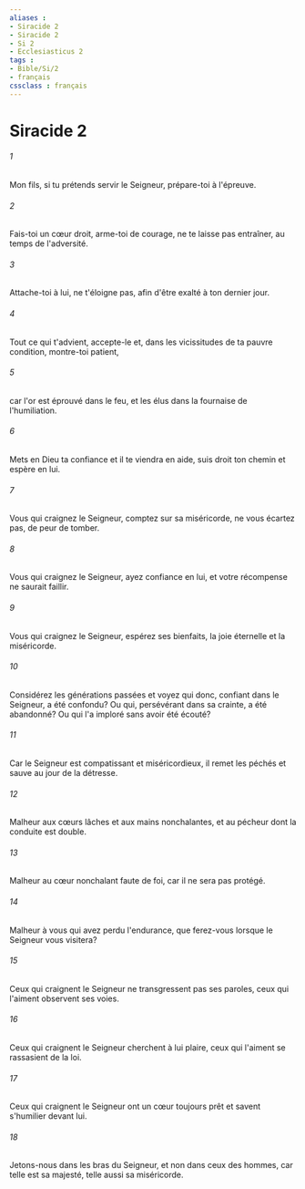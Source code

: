 ```yaml
---
aliases : 
- Siracide 2
- Siracide 2
- Si 2
- Ecclesiasticus 2
tags : 
- Bible/Si/2
- français
cssclass : français
---
```


# Siracide 2

###### 1
Mon fils, si tu prétends servir le Seigneur, prépare-toi à l'épreuve.
###### 2
Fais-toi un cœur droit, arme-toi de courage, ne te laisse pas entraîner, au temps de l'adversité.
###### 3
Attache-toi à lui, ne t'éloigne pas, afin d'être exalté à ton dernier jour.
###### 4
Tout ce qui t'advient, accepte-le et, dans les vicissitudes de ta pauvre condition, montre-toi patient,
###### 5
car l'or est éprouvé dans le feu, et les élus dans la fournaise de l'humiliation.
###### 6
Mets en Dieu ta confiance et il te viendra en aide, suis droit ton chemin et espère en lui.
###### 7
Vous qui craignez le Seigneur, comptez sur sa miséricorde, ne vous écartez pas, de peur de tomber.
###### 8
Vous qui craignez le Seigneur, ayez confiance en lui, et votre récompense ne saurait faillir.
###### 9
Vous qui craignez le Seigneur, espérez ses bienfaits, la joie éternelle et la miséricorde.
###### 10
Considérez les générations passées et voyez qui donc, confiant dans le Seigneur, a été confondu? Ou qui, persévérant dans sa crainte, a été abandonné? Ou qui l'a imploré sans avoir été écouté?
###### 11
Car le Seigneur est compatissant et miséricordieux, il remet les péchés et sauve au jour de la détresse.
###### 12
Malheur aux cœurs lâches et aux mains nonchalantes, et au pécheur dont la conduite est double.
###### 13
Malheur au cœur nonchalant faute de foi, car il ne sera pas protégé.
###### 14
Malheur à vous qui avez perdu l'endurance, que ferez-vous lorsque le Seigneur vous visitera?
###### 15
Ceux qui craignent le Seigneur ne transgressent pas ses paroles, ceux qui l'aiment observent ses voies.
###### 16
Ceux qui craignent le Seigneur cherchent à lui plaire, ceux qui l'aiment se rassasient de la loi.
###### 17
Ceux qui craignent le Seigneur ont un cœur toujours prêt et savent s'humilier devant lui.
###### 18
Jetons-nous dans les bras du Seigneur, et non dans ceux des hommes, car telle est sa majesté, telle aussi sa miséricorde.

